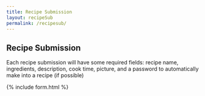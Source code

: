 ```yaml
---
title: Recipe Submission
layout: recipeSub
permalink: /recipesub/
---
```


<div>
  <h2>Recipe Submission</h2>
  <p>Each recipe submission will have some required fields:
  recipe name, ingredients, description, cook time, picture, and a password to automatically make into a recipe (if possible)</p>
</div>

{% include form.html %}
